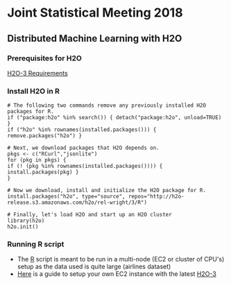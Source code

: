 # Joint Statistical Meeting 2018

## Distributed Machine Learning with H2O

### Prerequisites for H2O

[H2O-3 Requirements](http://h2o-release.s3.amazonaws.com/h2o/rel-wolpert/9/docs-website/h2o-docs/welcome.html#requirements)

### Install H2O in R
```
# The following two commands remove any previously installed H2O packages for R.
if ("package:h2o" %in% search()) { detach("package:h2o", unload=TRUE) }
if ("h2o" %in% rownames(installed.packages())) { remove.packages("h2o") }

# Next, we download packages that H2O depends on.
pkgs <- c("RCurl","jsonlite")
for (pkg in pkgs) {
if (! (pkg %in% rownames(installed.packages()))) { install.packages(pkg) }
}

# Now we download, install and initialize the H2O package for R.
install.packages("h2o", type="source", repos="http://h2o-release.s3.amazonaws.com/h2o/rel-wright/3/R")

# Finally, let's load H2O and start up an H2O cluster
library(h2o)
h2o.init()
```

### Running R script

* The [R](https://github.com/navdeep-G/jsm-2018/blob/master/h2o_airlines.R) script is meant to be run in a multi-node (EC2 or cluster of CPU's) setup as the data used is quite large (airlines dataset)
* [Here](https://github.com/navdeep-G/h2o-ec2) is a guide to setup your own EC2 instance with the latest [H2O-3](http://h2o-release.s3.amazonaws.com/h2o/rel-wright/3/index.html)